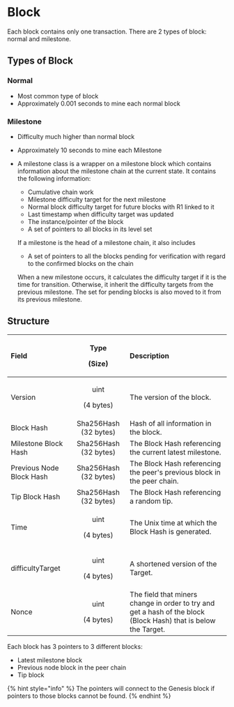 # Block

Each block contains only one transaction. There are 2 types of block: normal and milestone.

## Types of Block

### Normal

* Most common type of block
* Approximately 0.001 seconds to mine each normal block

### Milestone

* Difficulty much higher than normal block
* Approximately 10 seconds to mine each Milestone
* A milestone class is a wrapper on a milestone block which contains information about the milestone chain at the current state. It contains the following information:

  * Cumulative chain work
  * Milestone difficulty target for the next milestone
  * Normal block difficulty target for future blocks with R1 linked to it
  * Last timestamp when difficulty target was updated
  * The instance/pointer of the block
  * A set of pointers to all blocks in its level set

  If a milestone is the head of a milestone chain, it also includes

  * A set of pointers to all the blocks pending for verification with regard to the confirmed blocks on the chain



  When a new milestone occurs, it calculates the difficulty target if it is the time for transition. Otherwise, it inherit the difficulty targets from the previous milestone. The set for pending blocks is also moved to it from its previous milestone.

## Structure

<table>
  <thead>
    <tr>
      <th style="text-align:left">Field</th>
      <th style="text-align:center">
        <p>Type</p>
        <p>(Size)</p>
      </th>
      <th style="text-align:left">Description</th>
    </tr>
  </thead>
  <tbody>
    <tr>
      <td style="text-align:left">Version</td>
      <td style="text-align:center">
        <p>uint</p>
        <p>(4 bytes)</p>
      </td>
      <td style="text-align:left">The version of the block.</td>
    </tr>
    <tr>
      <td style="text-align:left">Block Hash</td>
      <td style="text-align:center">Sha256Hash (32 bytes)</td>
      <td style="text-align:left">Hash of all information in the block.</td>
    </tr>
    <tr>
      <td style="text-align:left">Milestone Block Hash</td>
      <td style="text-align:center">Sha256Hash (32 bytes)</td>
      <td style="text-align:left">The Block Hash referencing the current latest milestone.</td>
    </tr>
    <tr>
      <td style="text-align:left">Previous Node Block Hash</td>
      <td style="text-align:center">Sha256Hash (32 bytes)</td>
      <td style="text-align:left">The Block Hash referencing the peer&apos;s previous block in the peer
        chain.</td>
    </tr>
    <tr>
      <td style="text-align:left">Tip Block Hash</td>
      <td style="text-align:center">Sha256Hash (32 bytes)</td>
      <td style="text-align:left">The Block Hash referencing a random tip.</td>
    </tr>
    <tr>
      <td style="text-align:left">Time</td>
      <td style="text-align:center">
        <p>uint</p>
        <p>(4 bytes)</p>
      </td>
      <td style="text-align:left">The Unix time at which the Block Hash is generated.</td>
    </tr>
    <tr>
      <td style="text-align:left">difficultyTarget</td>
      <td style="text-align:center">
        <p>uint</p>
        <p>(4 bytes)</p>
      </td>
      <td style="text-align:left">A shortened version of the Target.</td>
    </tr>
    <tr>
      <td style="text-align:left">Nonce</td>
      <td style="text-align:center">
        <p>uint</p>
        <p>(4 bytes)</p>
      </td>
      <td style="text-align:left">The field that miners change in order to try and get a hash of the block
        (Block Hash) that is below the Target.</td>
    </tr>
  </tbody>
</table>Each block has 3 pointers to 3 different blocks:

* Latest milestone block
* Previous node block in the peer chain
* Tip block

{% hint style="info" %}
The pointers will connect to the Genesis block if pointers to those blocks cannot be found.
{% endhint %}

